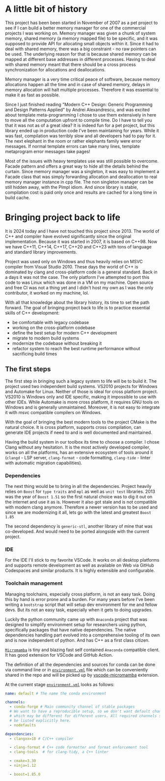 # A little bit of history

This project has been been started in November of 2007 as a pet project to see if I can build a better memory manager for one of the commercial projects I was working on.
Memory manager was given a chunk of system memory, shared memory (a memory mapped file) to be specific, and it was supposed to provide API for allocating small objects within it.
Since it had to deal with shared memory, there was a big constraint - no raw pointers can be used. The underlying reason for that is because shared memory can be mapped at different base addresses in different processes.
Having to deal with shared memory meant that there should be a cross process synchronization for allocations and deallocations.

Memory manager is a very time critical peace of software, because memory allocations happen all the time and in case of shared memory, delays in memory allocation will halt multiple processes.
Therefore it was essential to make it as fast as possible.

Since I just finished reading "Modern C++ Design: Generic Programming and Design Patterns Applied" by Andrei Alexandrescu, and was excited about template meta-programming I chose to use them extensively in here to move all the computation upfront to compile time.
Do I have to tell you that it was not as of a great idea? It is indeed fun for a pet project, but this library ended up in production code I've been maintaining for years. While it was fast, compilation was terribly slow and all developers had to pay for it.
The next elephant in the room or rather elephants family were error messages. If normal template errors can take many lines, template metaprogram error messages take pages!

Most of the issues with heavy templates use was still possible to overcome. Facade pattern and offers a great way to hide all the details behind the curtain. Since memory manager was a singleton, it was easy to implement a Facade class that was simply forwarding allocation and deallocation to real memory manager instance in cpp file.
The non singleton manager can be still hidden away, with the PImpl idiom. And since library is stable, compilation cost is paid only once and results are cached for a long time in build cache.

# Bringing project back to life

It is 2024 today and I have not touched this project since 2013. The world of C++ and compiler have evolved significantly since the original implementation. Because it was started in 2007, it is based on C++98. Now we have C++11, C++14, C++17, C++20 and C++23 with tons of language and standard library improvements.

Project was used only on Windows and thus heavily relies on MSVC compiler from Visual Studio 2010.
These days the world of C++ is dominated by clang and cross-platform code is a general standard. Back in a days it was not the case. The only platform I've attempted to port this code to was Linux which was done in a VM on my machine. Open source and free CI was not a thing yet and I didn't host my own as I was the only contributor, it worked on my machine, lol.

With all that knowledge about the library history, its time to set the path forward. The goal of bringing project back to life is to practice essential skills of C++ development:
 - be comfortable with legacy codebase
 - working on the cross-platform codebase
 - define the best setup for modern C++ development
 - migrate to modern build systems
 - modernize the codebase without breaking it
 - refactor system to reach the best runtime performance without sacrificing build times

## The first steps

The first step in bringing such a legacy system to life will be to build it. The project used two independent build systems. VS2010 projects for Windows and Automake for Linux. Neither of those is ideal for cross platform project. VS2010 is Windows only and IDE specific, making it impossible to use with other IDEs. While Automake is more cross platform, it requires GNU tools on Windows and is generally unmaintained. Moreover, it is not easy to integrate it with msvc compatible compilers on Windows.

With the goal of bringing the best modern tools to the project CMake is the natural choice. It is  cross platform, supports cross compilation, can generate IDE projects if need to and is well documented and maintained.

Having the build system in our toolbox its time to choose a compiler. I chose Clang without any hesitation. It is the most actively developed compiler, works on all the platforms, has an extensive ecosystem of tools around it (`clangd` - LSP server, `clang-format` - code formatting, `clang-tide` - linter with automatic migration capabilities).

### Dependencies

The next thing would be to bring in all the dependencies. Project heavily relies on `Boost` for `type traits` and `mpl` as well as `unit test` libraries. 2013 was the year of `Boost 1.51` so the first natural choice was to dig it out on the internet and use it as is. However it also got stale and is not compatible with modern clang anymore. Therefore a newer version has to be used and since we are modernizing it all, lets go with the latest and greatest `Boost 1.85`

The second dependency is `generic-stl`, another library of mine that was co-developed. And would need to be ported alongside with the current project.

### IDE

For the IDE I'll stick to my favorite VSCode. It works on all desktop platforms and supports remote development as well as available on Web via GitHub Codespaces and similar products. It is highly extensible and configurable.


### Toolchain management

Managing toolchains, especially cross platform, is not an easy task. Doing this by hand is error prone and a burden. For many years before I've been writing a `bootstrap` script that will setup dev environment for me and fellow devs. But its not an easy task, especially when it gets to doing upgrades.

Luckily the python community came up with `Anaconda` project that was designed to simplify environment setup for researchers using python, specifically packages that have native dependencies. The native dependencies handling part evolved into a comprehensive tooling of its own and is now independent of python. And has C++ as a first class citizen.

[`Micromamba`](https://mamba.readthedocs.io/en/latest/user_guide/micromamba.html) is tiny and blazing fast self contained `Anaconda` compatible client. It has good extension for VSCode and GitHub Action.

The definition of all the dependencies and sources for conda can be done via command line or in [`environment.yml`](/environment.yml) file which can be conveniently shared in the repo and will be picked up by [vscode-micromamba](https://marketplace.visualstudio.com/items?itemName=corker.vscode-micromamba) extension.

At the current stage [`environment.yml`](/environment.yml) looks as follows:

```yml
name: default # The name the conda environment

channels:
  - conda-forge # Main community channel of stable packages
  # We want to have a reproducible setup, so we don't want default channels,
  # which may be different for different users. All required channels should
  # be listed explicitly here.
  - nodefaults

dependencies:
  - clangxx=18 # C/C++ compiler

  - clang-format # C++ code formatter and format enforcement tool
  - clang-tools  # for clang-tidy, a C++ linter

  - cmake=3.30
  - ninja=1.12

  - boost=1.85.0
```
